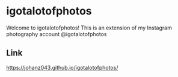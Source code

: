 # igotalotofphotos
Welcome to igotalotofphotos! This is an extension of my Instagram photography account @igotalotofphotos

## Link
https://johanz043.github.io/igotalotofphotos/
